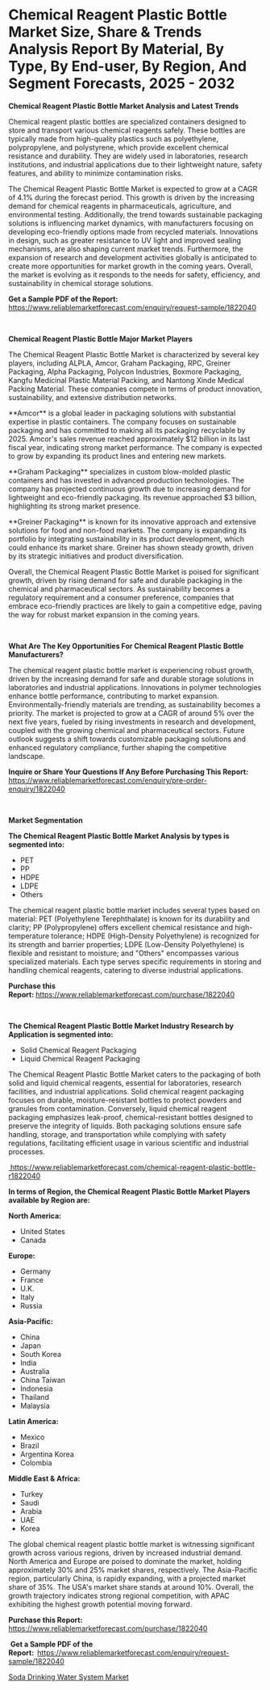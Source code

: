 <p><h1>Chemical Reagent Plastic Bottle Market Size, Share & Trends Analysis Report By Material, By Type, By End-user, By Region, And Segment Forecasts, 2025 - 2032</h1></p><p><strong>Chemical Reagent Plastic Bottle Market Analysis and Latest Trends</strong></p>
<p><p>Chemical reagent plastic bottles are specialized containers designed to store and transport various chemical reagents safely. These bottles are typically made from high-quality plastics such as polyethylene, polypropylene, and polystyrene, which provide excellent chemical resistance and durability. They are widely used in laboratories, research institutions, and industrial applications due to their lightweight nature, safety features, and ability to minimize contamination risks.</p><p>The Chemical Reagent Plastic Bottle Market is expected to grow at a CAGR of 4.1% during the forecast period. This growth is driven by the increasing demand for chemical reagents in pharmaceuticals, agriculture, and environmental testing. Additionally, the trend towards sustainable packaging solutions is influencing market dynamics, with manufacturers focusing on developing eco-friendly options made from recycled materials. Innovations in design, such as greater resistance to UV light and improved sealing mechanisms, are also shaping current market trends. Furthermore, the expansion of research and development activities globally is anticipated to create more opportunities for market growth in the coming years. Overall, the market is evolving as it responds to the needs for safety, efficiency, and sustainability in chemical storage solutions.</p></p>
<p><strong>Get a Sample PDF of the Report:&nbsp;</strong> <a href="https://www.reliablemarketforecast.com/enquiry/request-sample/1822040?utm_campaign=1167&utm_medium=2&utm_source=Github&utm_content=ia&utm_term=09022025&utm_id=chemical-reagent-plastic-bottle">https://www.reliablemarketforecast.com/enquiry/request-sample/1822040</a></p>
<p>&nbsp;</p>
<p><strong>Chemical Reagent Plastic Bottle Major Market Players</strong></p>
<p><p>The Chemical Reagent Plastic Bottle Market is characterized by several key players, including ALPLA, Amcor, Graham Packaging, RPC, Greiner Packaging, Alpha Packaging, Polycon Industries, Boxmore Packaging, Kangfu Medicinal Plastic Material Packing, and Nantong Xinde Medical Packing Material. These companies compete in terms of product innovation, sustainability, and extensive distribution networks.</p><p>**Amcor** is a global leader in packaging solutions with substantial expertise in plastic containers. The company focuses on sustainable packaging and has committed to making all its packaging recyclable by 2025. Amcor's sales revenue reached approximately $12 billion in its last fiscal year, indicating strong market performance. The company is expected to grow by expanding its product lines and entering new markets.</p><p>**Graham Packaging** specializes in custom blow-molded plastic containers and has invested in advanced production technologies. The company has projected continuous growth due to increasing demand for lightweight and eco-friendly packaging. Its revenue approached $3 billion, highlighting its strong market presence.</p><p>**Greiner Packaging** is known for its innovative approach and extensive solutions for food and non-food markets. The company is expanding its portfolio by integrating sustainability in its product development, which could enhance its market share. Greiner has shown steady growth, driven by its strategic initiatives and product diversification.</p><p>Overall, the Chemical Reagent Plastic Bottle Market is poised for significant growth, driven by rising demand for safe and durable packaging in the chemical and pharmaceutical sectors. As sustainability becomes a regulatory requirement and a consumer preference, companies that embrace eco-friendly practices are likely to gain a competitive edge, paving the way for robust market expansion in the coming years.</p></p>
<p>&nbsp;</p>
<p><strong>What Are The Key Opportunities For Chemical Reagent Plastic Bottle Manufacturers?</strong></p>
<p><p>The chemical reagent plastic bottle market is experiencing robust growth, driven by the increasing demand for safe and durable storage solutions in laboratories and industrial applications. Innovations in polymer technologies enhance bottle performance, contributing to market expansion. Environmentally-friendly materials are trending, as sustainability becomes a priority. The market is projected to grow at a CAGR of around 5% over the next five years, fueled by rising investments in research and development, coupled with the growing chemical and pharmaceutical sectors. Future outlook suggests a shift towards customizable packaging solutions and enhanced regulatory compliance, further shaping the competitive landscape.</p></p>
<p><strong>Inquire or Share Your Questions If Any Before Purchasing This Report:</strong> <a href="https://www.reliablemarketforecast.com/enquiry/pre-order-enquiry/1822040?utm_campaign=1167&utm_medium=2&utm_source=Github&utm_content=ia&utm_term=09022025&utm_id=chemical-reagent-plastic-bottle">https://www.reliablemarketforecast.com/enquiry/pre-order-enquiry/1822040</a></p>
<p>&nbsp;</p>
<p><strong>Market Segmentation</strong></p>
<p><strong>The Chemical Reagent Plastic Bottle Market Analysis by types is segmented into:</strong></p>
<p><ul><li>PET</li><li>PP</li><li>HDPE</li><li>LDPE</li><li>Others</li></ul></p>
<p><p>The chemical reagent plastic bottle market includes several types based on material: PET (Polyethylene Terephthalate) is known for its durability and clarity; PP (Polypropylene) offers excellent chemical resistance and high-temperature tolerance; HDPE (High-Density Polyethylene) is recognized for its strength and barrier properties; LDPE (Low-Density Polyethylene) is flexible and resistant to moisture; and "Others" encompasses various specialized materials. Each type serves specific requirements in storing and handling chemical reagents, catering to diverse industrial applications.</p></p>
<p><strong>Purchase this Report:&nbsp;</strong><a href="https://www.reliablemarketforecast.com/purchase/1822040?utm_campaign=1167&utm_medium=2&utm_source=Github&utm_content=ia&utm_term=09022025&utm_id=chemical-reagent-plastic-bottle">https://www.reliablemarketforecast.com/purchase/1822040</a></p>
<p>&nbsp;</p>
<p><strong>The Chemical Reagent Plastic Bottle Market Industry Research by Application is segmented into:</strong></p>
<p><ul><li>Solid Chemical Reagent Packaging</li><li>Liquid Chemical Reagent Packaging</li></ul></p>
<p><p>The Chemical Reagent Plastic Bottle Market caters to the packaging of both solid and liquid chemical reagents, essential for laboratories, research facilities, and industrial applications. Solid chemical reagent packaging focuses on durable, moisture-resistant bottles to protect powders and granules from contamination. Conversely, liquid chemical reagent packaging emphasizes leak-proof, chemical-resistant bottles designed to preserve the integrity of liquids. Both packaging solutions ensure safe handling, storage, and transportation while complying with safety regulations, facilitating efficient usage in various scientific and industrial processes.</p></p>
<p><a href="https://www.reliablemarketforecast.com/chemical-reagent-plastic-bottle-r1822040?utm_campaign=1167&utm_medium=2&utm_source=Github&utm_content=ia&utm_term=09022025&utm_id=chemical-reagent-plastic-bottle">&nbsp;https://www.reliablemarketforecast.com/chemical-reagent-plastic-bottle-r1822040</a></p>
<p><strong>In terms of Region, the Chemical Reagent Plastic Bottle Market Players available by Region are:</strong></p>
<p>
    <p> <strong> North America: </strong>
        <ul>
            <li>United States</li>
            <li>Canada</li>
        </ul>
        </p> 
    <p> <strong> Europe: </strong>
        <ul>
            <li>Germany</li>
            <li>France</li>
            <li>U.K.</li>
            <li>Italy</li>
            <li>Russia</li>
        </ul>
        </p> 
    <p> <strong> Asia-Pacific: </strong>
        <ul>
            <li>China</li>
            <li>Japan</li>
            <li>South Korea</li>
            <li>India</li>
            <li>Australia</li>
            <li>China Taiwan</li>
            <li>Indonesia</li>
            <li>Thailand</li>
            <li>Malaysia</li>
        </ul>
        </p> 
    <p> <strong> Latin America: </strong>
        <ul>
            <li>Mexico</li>
            <li>Brazil</li>
            <li>Argentina Korea</li>
            <li>Colombia</li>
        </ul>
        </p> 
    <p> <strong> Middle East & Africa: </strong>
        <ul>
            <li>Turkey</li>
            <li>Saudi</li>
            <li>Arabia</li>
            <li>UAE</li>
            <li>Korea</li>
        </ul>
    </p>
    </p>
<p><p>The global chemical reagent plastic bottle market is witnessing significant growth across various regions, driven by increased industrial demand. North America and Europe are poised to dominate the market, holding approximately 30% and 25% market shares, respectively. The Asia-Pacific region, particularly China, is rapidly expanding, with a projected market share of 35%. The USA's market share stands at around 10%. Overall, the growth trajectory indicates strong regional competition, with APAC exhibiting the highest growth potential moving forward.</p></p>
<p><strong>Purchase this Report: </strong><a href="https://www.reliablemarketforecast.com/purchase/1822040?utm_campaign=1167&utm_medium=2&utm_source=Github&utm_content=ia&utm_term=09022025&utm_id=chemical-reagent-plastic-bottle">https://www.reliablemarketforecast.com/purchase/1822040</a></p>
<p>&nbsp;<strong>Get a Sample PDF of the Report:&nbsp;&nbsp;</strong><a href="https://www.reliablemarketforecast.com/enquiry/request-sample/1822040?utm_campaign=1167&utm_medium=2&utm_source=Github&utm_content=ia&utm_term=09022025&utm_id=chemical-reagent-plastic-bottle">https://www.reliablemarketforecast.com/enquiry/request-sample/1822040</a></p>
<p><strong></strong></p>
<p><p><a href="https://github.com/mabutironaldo/Market-Research-Report-List-7/blob/main/soda-drinking-water-system-market.md?utm_campaign=1167&utm_medium=2&utm_source=Github&utm_content=ia&utm_term=09022025&utm_id=chemical-reagent-plastic-bottle">Soda Drinking Water System Market</a></p></p>